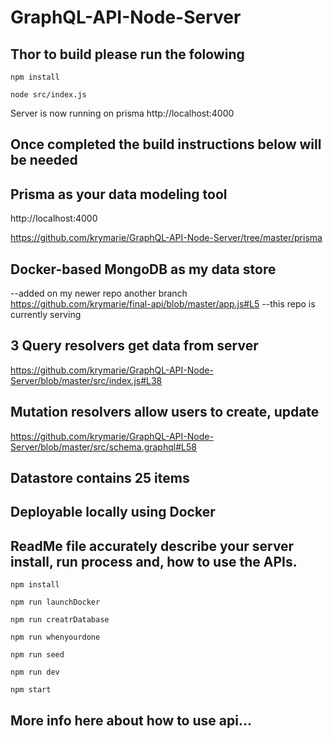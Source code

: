 # GraphQL-API-Node-Server

## Thor to build please run the folowing

```
npm install
```

```
node src/index.js
```

Server is now running on prisma http://localhost:4000

## Once completed the build instructions below will be needed

## Prisma as your data modeling tool

http://localhost:4000

https://github.com/krymarie/GraphQL-API-Node-Server/tree/master/prisma

## Docker-based MongoDB as my data store

--added on my newer repo another branch https://github.com/krymarie/final-api/blob/master/app.js#L5
--this repo is currently serving

## 3 Query resolvers get data from server

https://github.com/krymarie/GraphQL-API-Node-Server/blob/master/src/index.js#L38

## Mutation resolvers allow users to create, update

https://github.com/krymarie/GraphQL-API-Node-Server/blob/master/src/schema.graphql#L58

## Datastore contains 25 items

## Deployable locally using Docker

## ReadMe file accurately describe your server install, run process and, how to use the APIs.

```
npm install
```

```
npm run launchDocker
```

```
npm run creatrDatabase
```

```
npm run whenyourdone
```

```
npm run seed
```

```
npm run dev
```

```
npm start
```

## More info here about how to use api...
